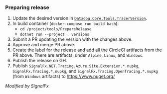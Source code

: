 ### Preparing release

1. Update the desired version in [`Datadog.Core.Tools.TracerVersion`](../tools/Datadog.Core.Tools/TracerVersion.cs).
2. In build container (`docker-compose run build bash`):
    * `cd /project/tools/PrepareRelease`
    * `dotnet run --project . versions`
3. Submit a PR updating the version with the changes above.
4. Approve and merge PR above.
5. Create the label for the release and add all the CircleCI artifacts from the PR above.
There are artifacts: under `Alpine`, `Linux`, and `Windows`.
6. Publish the release on GH.
7. Publish `SignalFx.NET.Tracing.Azure.Site.Extension.*.nupkg`, `SignalFx.Tracing.*.nupkg`, and `SignalFx.Tracing.OpenTracing.*.nupkg` (from `Windows` artifacts) to https://www.nuget.org/

*Modified by SignalFx*